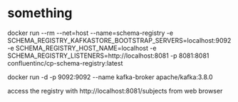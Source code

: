 # something

docker run --rm --net=host --name=schema-registry -e SCHEMA_REGISTRY_KAFKASTORE_BOOTSTRAP_SERVERS=localhost:9092 -e SCHEMA_REGISTRY_HOST_NAME=localhost -e SCHEMA_REGISTRY_LISTENERS=http://localhost:8081  -p 8081:8081  confluentinc/cp-schema-registry:latest

docker run -d -p 9092:9092 --name kafka-broker apache/kafka:3.8.0

access the registry with http://localhost:8081/subjects from web browser




